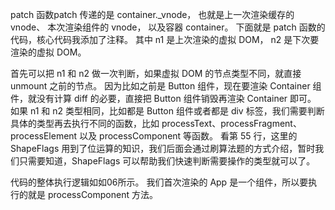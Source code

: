 patch 函数patch 传递的是 container._vnode，
    也就是上一次渲染缓存的 vnode、
    本次渲染组件的 vnode，
    以及容器 container。
下面就是 patch 函数的代码，核心代码我添加了注释。
    其中 n1 是上次渲染的虚拟 DOM，
    n2 是下次要渲染的虚拟 DOM。
    
首先可以把 n1 和 n2 做一次判断，如果虚拟 DOM 的节点类型不同，就直接 unmount 之前的节点。
因为比如之前是 Button 组件，现在要渲染 Container 组件，就没有计算 diff 的必要，直接把 Button 组件销毁再渲染 Container 即可。
如果 n1 和 n2 类型相同，比如都是 Button 组件或者都是 div 标签，我们需要判断具体的类型再去执行不同的函数，比如 processText、processFragment、processElement 以及 processComponent 等函数。
看第 55 行，这里的 ShapeFlags 用到了位运算的知识，我们后面会通过刷算法题的方式介绍，暂时我们只需要知道，ShapeFlags 可以帮助我们快速判断需要操作的类型就可以了。

代码的整体执行逻辑如如06所示。
我们首次渲染的 App 是一个组件，所以要执行的就是 processComponent 方法。
